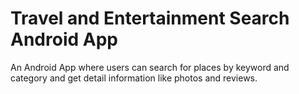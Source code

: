 # Travel and Entertainment Search Android App

An Android App where users can search for places by keyword and category and get detail information like photos and reviews.
